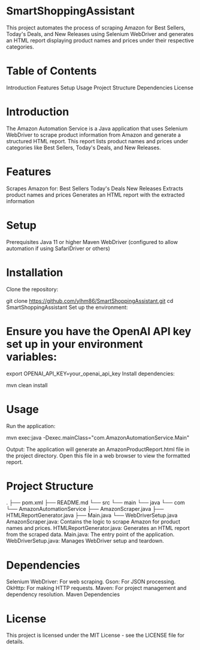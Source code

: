 # SmartShoppingAssistant
This project automates the process of scraping Amazon for Best Sellers, Today's Deals, and New Releases using Selenium WebDriver and generates an HTML report displaying product names and prices under their respective categories.

# Table of Contents
Introduction
Features
Setup
Usage
Project Structure
Dependencies
License

# Introduction
The Amazon Automation Service is a Java application that uses Selenium WebDriver to scrape product information from Amazon and generate a structured HTML report. This report lists product names and prices under categories like Best Sellers, Today's Deals, and New Releases.

# Features
Scrapes Amazon for:
 Best Sellers
 Today's Deals
 New Releases
Extracts product names and prices
Generates an HTML report with the extracted information

# Setup
Prerequisites
 Java 11 or higher
 Maven
 WebDriver (configured to allow automation if using SafariDriver or others)

# Installation
Clone the repository:

git clone https://github.com/ylhm86/SmartShoppingAssistant.git
cd SmartShoppingAssistant
Set up the environment:

# Ensure you have the OpenAI API key set up in your environment variables:
export OPENAI_API_KEY=your_openai_api_key
Install dependencies:

mvn clean install

# Usage
Run the application:

mvn exec:java -Dexec.mainClass="com.AmazonAutomationService.Main"

Output:
The application will generate an AmazonProductReport.html file in the project directory. Open this file in a web browser to view the formatted report.

# Project Structure
.
├── pom.xml
├── README.md
└── src
    └── main
        └── java
            └── com
                └── AmazonAutomationService
                    ├── AmazonScraper.java
                    ├── HTMLReportGenerator.java
                    ├── Main.java
                    └── WebDriverSetup.java
AmazonScraper.java: Contains the logic to scrape Amazon for product names and prices.
HTMLReportGenerator.java: Generates an HTML report from the scraped data.
Main.java: The entry point of the application.
WebDriverSetup.java: Manages WebDriver setup and teardown.

# Dependencies
Selenium WebDriver: For web scraping.
Gson: For JSON processing.
OkHttp: For making HTTP requests.
Maven: For project management and dependency resolution.
Maven Dependencies

# License
This project is licensed under the MIT License - see the LICENSE file for details.
